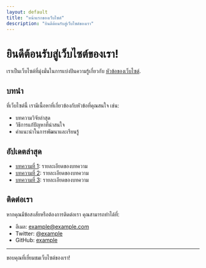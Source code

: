 ```yaml
---
layout: default
title: "หน้าแรกของเว็บไซต์"
description: "ยินดีต้อนรับสู่เว็บไซต์ของเรา"
---
```


# ยินดีต้อนรับสู่เว็บไซต์ของเรา!

เราเป็นเว็บไซต์ที่มุ่งมั่นในการแบ่งปันความรู้เกี่ยวกับ [หัวข้อของเว็บไซต์](#).

## บทนำ

ที่เว็บไซต์นี้ เรามีเนื้อหาที่เกี่ยวข้องกับหัวข้อที่คุณสนใจ เช่น:

- บทความวิจัยล่าสุด
- วิธีการแก้ปัญหาที่น่าสนใจ
- คำแนะนำในการพัฒนาและเรียนรู้

## อัปเดตล่าสุด

- [บทความที่ 1](#): รายละเอียดของบทความ
- [บทความที่ 2](#): รายละเอียดของบทความ
- [บทความที่ 3](#): รายละเอียดของบทความ

## ติดต่อเรา

หากคุณมีข้อสงสัยหรือต้องการติดต่อเรา คุณสามารถทำได้ที่:

- อีเมล: example@example.com
- Twitter: [@example](https://twitter.com/example)
- GitHub: [example](https://github.com/example)

---

ขอบคุณที่เยี่ยมชมเว็บไซต์ของเรา!
